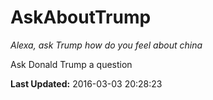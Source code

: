 # AskAboutTrump
*Alexa, ask Trump how do you feel about china*

Ask Donald Trump a question

**Last Updated:** 2016-03-03 20:28:23